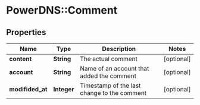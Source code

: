 # PowerDNS::Comment

## Properties
Name | Type | Description | Notes
------------ | ------------- | ------------- | -------------
**content** | **String** | The actual comment | [optional] 
**account** | **String** | Name of an account that added the comment | [optional] 
**modifided_at** | **Integer** | Timestamp of the last change to the comment | [optional] 


